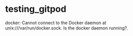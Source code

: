 # testing_gitpod

docker: Cannot connect to the Docker daemon at unix:///var/run/docker.sock. Is the docker daemon running?.
